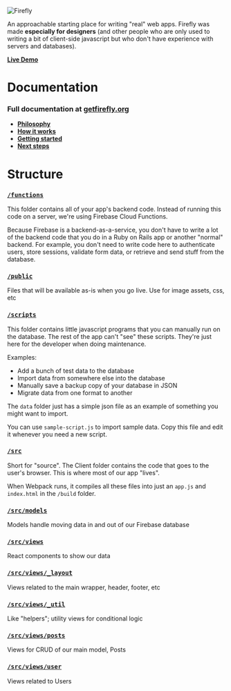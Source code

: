 ![Firefly](https://media.giphy.com/media/4BFo8uGv7NWeI/giphy.gif "Firefly")

An approachable starting place for writing "real" web apps. Firefly was made **especially for designers** (and other people who are only used to writing a bit of client-side javascript but who don't have experience with servers and databases).

**[Live Demo](https://firefly-66e12.firebaseapp.com)**


# Documentation

### Full documentation at [getfirefly.org](http://getfirefly.org)
 - **[Philosophy](http://getfirefly.org/#philosophy)**
 - **[How it works](http://getfirefly.org/#how-it-works)**
 - **[Getting started](http://getfirefly.org/#getting-started)**
 - **[Next steps](http://getfirefly.org/#next)**


# Structure

### [`/functions`](https://github.com/sampl/firefly/tree/master/functions)

This folder contains all of your app's backend code. Instead of running this code on a server, we're using Firebase Cloud Functions.

Because Firebase is a backend-as-a-service, you don't have to write a lot of the backend code that you do in a Ruby on Rails app or another "normal" backend. For example, you don't need to write code here to authenticate users, store sessions, validate form data, or retrieve and send stuff from the database.

### [`/public`](https://github.com/sampl/firefly/tree/master/public)

Files that will be available as-is when you go live. Use for image assets, css, etc

### [`/scripts`](https://github.com/sampl/firefly/tree/master/scripts)

This folder contains little javascript programs that you can manually run on the database. The rest of the app can't "see" these scripts. They're just here for the developer when doing maintenance.

Examples:
 - Add a bunch of test data to the database
 - Import data from somewhere else into the database
 - Manually save a backup copy of your database in JSON
 - Migrate data from one format to another

The `data` folder just has a simple json file as an example of something you might want to import.

You can use `sample-script.js` to import sample data. Copy this file and edit it whenever you need a new script.

### [`/src`](https://github.com/sampl/firefly/tree/master/src)

Short for "source". The Client folder contains the code that goes to the user's browser. This is where most of our app "lives".

When Webpack runs, it compiles all these files into just an `app.js` and `index.html` in the `/build` folder.

### [`/src/models`](https://github.com/sampl/firefly/tree/master/src/models)

Models handle moving data in and out of our Firebase database

### [`/src/views`](https://github.com/sampl/firefly/tree/master/src/views)

React components to show our data

### [`/src/views/_layout`](https://github.com/sampl/firefly/tree/master/src/views/_layout)

Views related to the main wrapper, header, footer, etc

### [`/src/views/_util`](https://github.com/sampl/firefly/tree/master/src/views/_util)

Like "helpers"; utility views for conditional logic

### [`/src/views/posts`](https://github.com/sampl/firefly/tree/master/src/views/posts)

Views for CRUD of our main model, Posts

### [`/src/views/user`](https://github.com/sampl/firefly/tree/master/src/views/user)

Views related to Users
